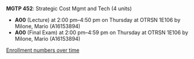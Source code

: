 **MGTP 452**: Strategic Cost Mgmt and Tech (4 units)

- **A00** (Lecture) at 2:00 pm–4:50 pm on Thursday at OTRSN 1E106 by Milone, Mario (A16153894)
- **A00** (Final Exam) at 2:00 pm–4:59 pm on Thursday at OTRSN 1E106 by Milone, Mario (A16153894)

[Enrollment numbers over time](./MGTP452.tsv)
